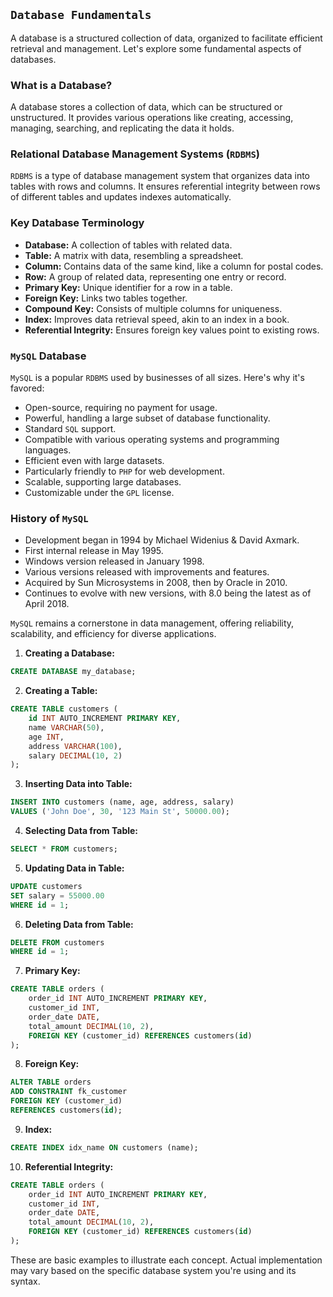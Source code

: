 ## `Database Fundamentals`

A database is a structured collection of data, organized to facilitate efficient retrieval and management. Let's explore some fundamental aspects of databases.

### What is a Database?

A database stores a collection of data, which can be structured or unstructured. It provides various operations like creating, accessing, managing, searching, and replicating the data it holds.

### Relational Database Management Systems (`RDBMS`)

`RDBMS` is a type of database management system that organizes data into tables with rows and columns. It ensures referential integrity between rows of different tables and updates indexes automatically.

### Key Database Terminology

- **Database:** A collection of tables with related data.
- **Table:** A matrix with data, resembling a spreadsheet.
- **Column:** Contains data of the same kind, like a column for postal codes.
- **Row:** A group of related data, representing one entry or record.
- **Primary Key:** Unique identifier for a row in a table.
- **Foreign Key:** Links two tables together.
- **Compound Key:** Consists of multiple columns for uniqueness.
- **Index:** Improves data retrieval speed, akin to an index in a book.
- **Referential Integrity:** Ensures foreign key values point to existing rows.

### `MySQL` Database

`MySQL` is a popular `RDBMS` used by businesses of all sizes. Here's why it's favored:

- Open-source, requiring no payment for usage.
- Powerful, handling a large subset of database functionality.
- Standard `SQL` support.
- Compatible with various operating systems and programming languages.
- Efficient even with large datasets.
- Particularly friendly to `PHP` for web development.
- Scalable, supporting large databases.
- Customizable under the `GPL` license.

### History of `MySQL`

- Development began in 1994 by Michael Widenius & David Axmark.
- First internal release in May 1995.
- Windows version released in January 1998.
- Various versions released with improvements and features.
- Acquired by Sun Microsystems in 2008, then by Oracle in 2010.
- Continues to evolve with new versions, with 8.0 being the latest as of April 2018.

`MySQL` remains a cornerstone in data management, offering reliability, scalability, and efficiency for diverse applications.


1. **Creating a Database:**
```sql
CREATE DATABASE my_database;
```

2. **Creating a Table:**
```sql
CREATE TABLE customers (
    id INT AUTO_INCREMENT PRIMARY KEY,
    name VARCHAR(50),
    age INT,
    address VARCHAR(100),
    salary DECIMAL(10, 2)
);
```

3. **Inserting Data into Table:**
```sql
INSERT INTO customers (name, age, address, salary) 
VALUES ('John Doe', 30, '123 Main St', 50000.00);
```

4. **Selecting Data from Table:**
```sql
SELECT * FROM customers;
```

5. **Updating Data in Table:**
```sql
UPDATE customers 
SET salary = 55000.00 
WHERE id = 1;
```

6. **Deleting Data from Table:**
```sql
DELETE FROM customers 
WHERE id = 1;
```

7. **Primary Key:**
```sql
CREATE TABLE orders (
    order_id INT AUTO_INCREMENT PRIMARY KEY,
    customer_id INT,
    order_date DATE,
    total_amount DECIMAL(10, 2),
    FOREIGN KEY (customer_id) REFERENCES customers(id)
);
```

8. **Foreign Key:**
```sql
ALTER TABLE orders 
ADD CONSTRAINT fk_customer 
FOREIGN KEY (customer_id) 
REFERENCES customers(id);
```

9. **Index:**
```sql
CREATE INDEX idx_name ON customers (name);
```

10. **Referential Integrity:**
```sql
CREATE TABLE orders (
    order_id INT AUTO_INCREMENT PRIMARY KEY,
    customer_id INT,
    order_date DATE,
    total_amount DECIMAL(10, 2),
    FOREIGN KEY (customer_id) REFERENCES customers(id)
);
```

These are basic examples to illustrate each concept. Actual implementation may vary based on the specific database system you're using and its syntax.